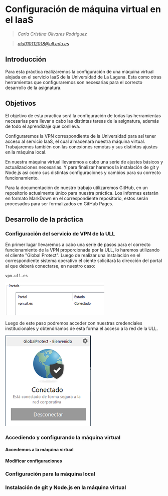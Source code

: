 # Configuración de máquina virtual en el IaaS

> *Carla Cristina Olivares Rodríguez*

> *alu010112018@ull.edu.es*

## Introducción

Para esta práctica realizaremos la configuración de una máquina virtual alojada en el servicio IaaS de la Universidad de La Laguna. Esta como otras herramientas que configuraremos son necesarias para el correcto desarrollo de la asignatura. 

## Objetivos

El objetivo de esta practica será la configuración de todas las herramientas necesarias para llevar a cabo las distintas tareas de la asignatura, además de todo el aprendizaje que conlleva.

Configuraremos la VPN correspondiente de la Universidad para así tener acceso al servicio IaaS, el cual almacenará nuestra máquina virtual. Trabajaremos también con las conexiones remotas y sus distintos ajustes en la máquina local.

En nuestra máquina virtual llevaremos a cabo una serie de ajustes básicos y actualizaciones necesarias. Y para finalizar haremos la instalación de git y Node.js así como sus distintas configuraciones y cambios para su correcto funcionamiento. 

Para la documentación de nuestro trabajo utilizaremos GitHub, en un repositorio actualmente único para nuestra práctica. Los informes estarán en formato MarkDown en el correspondiente repositorio, estos serán procesados para ser formalizados en GitHub Pages.

## Desarrollo de la práctica

### Configuración del servicio de VPN de la ULL

En primer lugar llevaremos a cabo una serie de pasos para el correcto funcionamiento de la VPN proporcionada por la ULL, lo haremos utilizando el cliente "Global Protect". Luego de realizar una instalación en el correspondiente sistema operativo el ciente solicitará la dirección del portal al que deberá conectarse, en nuestro caso: 

```
vpn.ull.es
```
![Portal de la ULL](image/dsi18.png)

Luego de este paso podremos acceder con nuestras credenciales institucionales y obtendríamos de esta forma el acceso a la red de la ULL.

![Global Protect](image/dsi17.png)

### Accediendo y configurando la máquina virtual

#### Accedemos a la máquina virtual

#### Modificar configuraciones

### Configuración para la máquina local

### Instalación de git y Node.js en la máquina virtual

